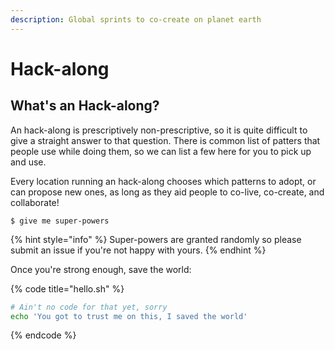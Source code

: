 ```yaml
---
description: Global sprints to co-create on planet earth
---
```


# Hack-along

## What's an Hack-along?

An hack-along is prescriptively non-prescriptive, so it is quite difficult to give a straight answer to that question. There is common list of patters that people use while doing them, so we can list a few here for you to pick up and use.

Every location running an hack-along chooses which patterns to adopt, or can propose new ones, as long as they aid people to co-live, co-create, and collaborate!

```
$ give me super-powers
```

{% hint style="info" %}
 Super-powers are granted randomly so please submit an issue if you're not happy with yours.
{% endhint %}

Once you're strong enough, save the world:

{% code title="hello.sh" %}
```bash
# Ain't no code for that yet, sorry
echo 'You got to trust me on this, I saved the world'
```
{% endcode %}



